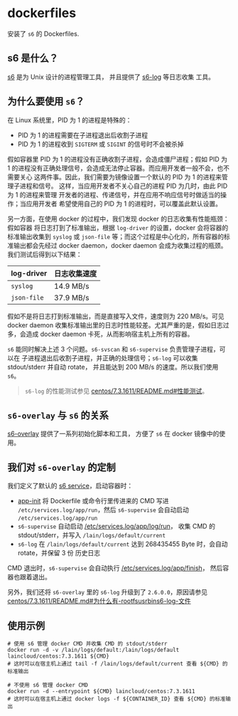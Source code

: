 # dockerfiles

安装了 `s6` 的 Dockerfiles.

## s6 是什么？

[s6](https://skarnet.org/software/s6/index.html) 是为 Unix 设计的进程管理工具，
并且提供了 [s6-log](https://skarnet.org/software/s6/s6-log.html) 等日志收集
工具。

## 为什么要使用 `s6`？

在 Linux 系统里，PID 为 1 的进程是特殊的：

- PID 为 1 的进程需要在子进程退出后收割子进程
- PID 为 1 的进程收到 `SIGTERM` 或 `SIGINT` 的信号时不会被杀掉

假如容器里 PID 为 1 的进程没有正确收割子进程，会造成僵尸进程；假如 PID 为 1
的进程没有正确处理信号，会造成无法停止容器。而应用开发者一般不会，也不需要关心
这两件事。因此，我们需要为镜像设置一个默认的 PID 为 1 的进程来管理子进程和信号。
这样，当应用开发者不关心自己的进程 PID 为几时，由此 PID 为 1 的进程来管理
开发者的进程、传递信号，并在应用不响应信号时做适当的操作；当应用开发者
希望使用自己的 PID 为 1 的进程时，可以覆盖此默认设置。

另一方面，在使用 docker 的过程中，我们发现 docker 的日志收集有性能瓶颈：假如容器
将日志打到了标准输出，根据 `log-driver` 的设置，docker 会将容器的标准输出收集到
`syslog` 或 `json-file` 等；而这个过程是中心化的，所有容器的标准输出都会先经过
docker daemon，docker daemon 会成为收集过程的瓶颈。我们测试后得到以下结果：

log-driver | 日志收集速度
--- | ---
`syslog` | 14.9 MB/s
`json-file` | 37.9 MB/s

假如不是将日志打到标准输出，而是直接写入文件，速度则为 220 MB/s。可见 docker daemon
收集标准输出里的日志时性能较差。尤其严重的是，假如日志过多，会造成 docker daemon
卡死，从而影响宿主机上所有的容器。

`s6` 能同时解决上述 3 个问题。`s6-svscan` 和 `s6-supervise` 负责管理子进程，可以在
子进程退出后收割子进程，并正确的处理信号；`s6-log` 可以收集 stdout/stderr 并自动 rotate，
并且能达到 200 MB/s 的速度。所以我们使用 `s6`。

> `s6-log` 的性能测试参见 [centos/7.3.1611/README.md#性能测试](centos/7.3.1611/README.md#性能测试)。

## `s6-overlay` 与 `s6` 的关系

[s6-overlay](https://github.com/just-containers/s6-overlay) 提供了一系列初始化脚本和工具，
方便了 `s6` 在 docker 镜像中的使用。

## 我们对 `s6-overlay` 的定制

我们定义了默认的 [s6 service](https://skarnet.org/software/s6/servicedir.html)，启动容器时：

- [app-init](centos/7.3.1611/rootfs/app-init) 将 Dockerfile 或命令行里传进来的 CMD 写进
  `/etc/services.log/app/run`，然后 `s6-supervise` 会自动启动 `/etc/services.log/app/run`
- `s6-supervise` 自动启动 [/etc/services.log/app/log/run](centos/7.3.1611/rootfs/etc/services.d/app/log/run)，
  收集 CMD 的 stdout/stderr，并写入 `/lain/logs/default/current`
- `s6-log` 在 `/lain/logs/default/current` 达到 268435455 Byte 时，会自动 rotate，并保留 3 份
  历史日志

CMD 退出时，`s6-supervise` 会自动执行 [/etc/services.log/app/finish](centos/7.3.1611/rootfs/etc/services.d/app/finish)，
然后容器也跟着退出。

另外，我们还将 `s6-overlay` 里的 `s6-log` 升级到了 `2.6.0.0`，原因请参见
[centos/7.3.1611/README.md#为什么有-rootfsusrbins6-log-文件](centos/7.3.1611/README.md#为什么有-rootfsusrbins6-log-文件)

## 使用示例

```
# 使用 s6 管理 docker CMD 并收集 CMD 的 stdout/stderr
docker run -d -v /lain/logs/default:/lain/logs/default laincloud/centos:7.3.1611 ${CMD}
# 这时可以在宿主机上通过 tail -f /lain/logs/default/current 查看 ${CMD} 的标准输出

# 不使用 s6 管理 docker CMD
docker run -d --entrypoint ${CMD} laincloud/centos:7.3.1611
# 这时可以在宿主机上通过 docker logs -f ${CONTAINER_ID} 查看 ${CMD} 的标准输出
```
